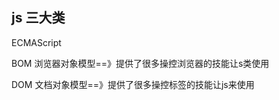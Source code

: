 ## js           三大类

ECMAScript 

BOM     浏览器对象模型==》提供了很多操控浏览器的技能让s类使用

DOM     文档对象模型==》提供了很多操控标签的技能让js来使用